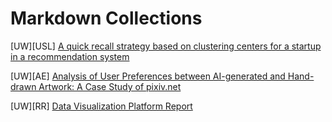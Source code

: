# Markdown Collections

[UW][USL] [A quick recall strategy based on clustering centers for a startup in a recommendation system](USL_final_paper.md)

[UW][AE] [Analysis of User Preferences between AI-generated and Hand-drawn Artwork: A Case Study of pixiv.net](ae_final_paper/ae_final_paper.html)

[UW][RR] [Data Visualization Platform Report](RR_Report/RR_Report.html)
